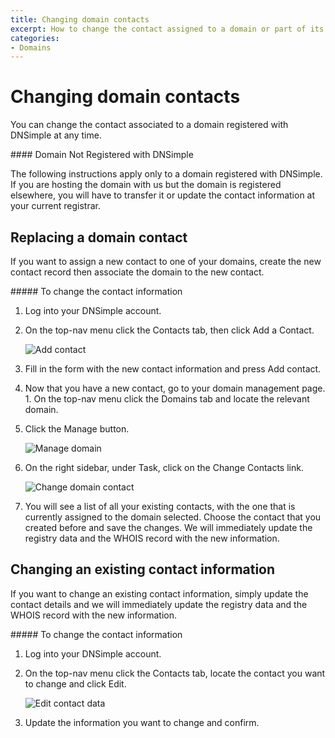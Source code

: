 ```yaml
---
title: Changing domain contacts
excerpt: How to change the contact assigned to a domain or part of its data.
categories:
- Domains
---
```


# Changing domain contacts

You can change the contact associated to a domain registered with DNSimple at any time.

<note>
#### Domain Not Registered with DNSimple

The following instructions apply only to a domain registered with DNSimple. If you are hosting the domain with us but the domain is registered elsewhere, you will have to transfer it or update the contact information at your current registrar.
</note>

## Replacing a domain contact

If you want to assign a new contact to one of your domains, create the new contact record then associate the domain to the new contact.

<div class="steps" markdown="1">
##### To change the contact information

1.  Log into your DNSimple account.
1.  On the top-nav menu click the <label>Contacts</label> tab, then click <label>Add a Contact</label>.

    ![Add contact](http://cl.ly/Uphy/change-contact-1.jpg)

1.  Fill in the form with the new contact information and press <label>Add contact</label>.
1.  Now that you have a new contact, go to your domain management page. 1.  On the top-nav menu click the <label>Domains</label> tab and locate the relevant domain.

1.  Click the <label>Manage</label> button.

    ![Manage domain](http://cl.ly/UqM5/change-contact-2.jpg)

1.  On the right sidebar, under <label>Task</label>, click on the <label>Change Contacts</label> link.

    ![Change domain contact](http://cl.ly/Uqnw/change-contact-3.jpg)

1.  You will see a list of all your existing contacts, with the one that is currently assigned to the domain selected. Choose the contact that you created before and save the changes. We will immediately update the registry data and the WHOIS record with the new information.
</div>



## Changing an existing contact information

If you want to change an existing contact information, simply update the contact details and we will immediately update the registry data and the WHOIS record with the new information.

<div class="steps" markdown="1">
##### To change the contact information

1.  Log into your DNSimple account.
1.  On the top-nav menu click the <label>Contacts</label> tab, locate the contact you want to change and click <label>Edit</label>.

    ![Edit contact data](http://cl.ly/Uqum/edit-existing-contact-1.jpg)

1.  Update the information you want to change and confirm.

</div>
